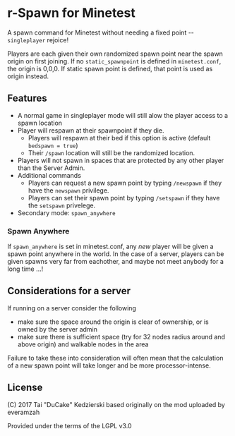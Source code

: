 # r-Spawn for Minetest

A spawn command for Minetest without needing a fixed point -- `singleplayer` rejoice!

Players are each given their own randomized spawn point near the spawn origin on first joining. If no `static_spawnpoint` is defined in `minetest.conf`, the origin is 0,0,0. If static spawn point is defined, that point is used as origin instead.

## Features

* A normal game in singleplayer mode will still alow the player access to a spawn location
* Player will respawn at their spawnpoint if they die.
	* Players will respawn at their bed if this option is active (default `bedspawn = true`)
	* Their `/spawn` location will still be the randomized location.
* Players will not spawn in spaces that are protected by any other player than the Server Admin.
* Additional commands
	* Players can request a new spawn point by typing `/newspawn` if they have the `newspawn` privilege.
	* Players can set their spawn point by typing `/setspawn` if they have the `setspawn` privelege.
* Secondary mode: `spawn_anywhere`

### Spawn Anywhere

If `spawn_anywhere` is set in minetest.conf, any *new* player will be given a spawn point anywhere in the world. In the case of a server, players can be given spawns very far from eachother, and maybe not meet anybody for a long time ...!

## Considerations for a server

If running on a server consider the following

* make sure the space around the origin is clear of ownership, or is owned by the server admin
* make sure there is sufficient space (try for 32 nodes radius around and above origin) and walkable nodes in the area

Failure to take these into consideration will often mean that the calculation of a new spawn point will take longer and be more processor-intense.

## License

(C) 2017 Tai "DuCake" Kedzierski
based originally on the mod uploaded by everamzah

Provided under the terms of the LGPL v3.0
